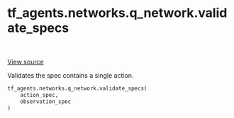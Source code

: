 <div itemscope itemtype="http://developers.google.com/ReferenceObject">
<meta itemprop="name" content="tf_agents.networks.q_network.validate_specs" />
<meta itemprop="path" content="Stable" />
</div>

# tf_agents.networks.q_network.validate_specs

<table class="tfo-notebook-buttons tfo-api" align="left">
</table>

<a target="_blank" href="https://github.com/tensorflow/agents/tree/master/tf_agents/networks/q_network.py">View
source</a>

Validates the spec contains a single action.

``` python
tf_agents.networks.q_network.validate_specs(
    action_spec,
    observation_spec
)
```



<!-- Placeholder for "Used in" -->
